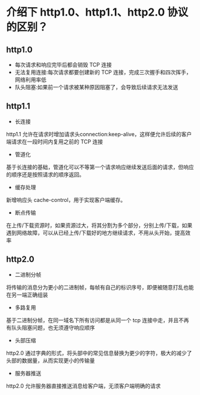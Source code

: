 # 介绍下 http1.0、http1.1、http2.0 协议的区别？

## http1.0

- 每次请求和响应完毕后都会销毁 TCP 连接
- 无法复用连接:每次请求都要创建新的 TCP 连接，完成三次握手和四次挥手，网络利用率低
- 队头阻塞:如果前一个请求被某种原因阻塞了，会导致后续请求无法发送

## http1.1

- 长连接

http1.1 允许在请求时增加请求头connection:keep-alive，这样便允许后续的客户端请求在一段时间内复用之前的 TCP 连接

- 管道化

基于长连接的基础，管道化可以不等第一个请求响应继续发送后面的请求，但响应的顺序还是按照请求的顺序返回。

- 缓存处理

新增响应头 cache-control，用于实现客户端缓存。

- 断点传输

在上传/下载资源时，如果资源过大，将其分割为多个部分，分别上传/下载，如果遇到网络故障，可以从已经上传/下载好的地方继续请求，不用从头开始，提高效率


## http2.0

- 二进制分帧

将传输的消息分为更小的二进制帧，每帧有自己的标识序号，即便被随意打乱也能在另一端正确组装

- 多路复用

基于二进制分帧，在同一域名下所有访问都是从同一个 tcp 连接中走，并且不再有队头阻塞问题，也无须遵守响应顺序

- 头部压缩

http2.0 通过字典的形式，将头部中的常见信息替换为更少的字符，极大的减少了头部的数据量，从而实现更小的传输量

- 服务器推送

http2.0 允许服务器直接推送消息给客户端，无须客户端明确的请求

